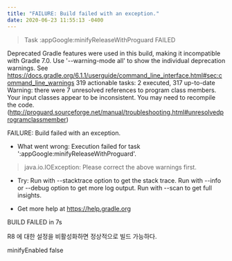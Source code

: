 ```yaml
---
title: "FAILURE: Build failed with an exception."
date: 2020-06-23 11:55:13 -0400
---
```



> Task :appGoogle:minifyReleaseWithProguard FAILED

Deprecated Gradle features were used in this build, making it incompatible with Gradle 7.0.
Use '--warning-mode all' to show the individual deprecation warnings.
See https://docs.gradle.org/6.1.1/userguide/command_line_interface.html#sec:command_line_warnings
319 actionable tasks: 2 executed, 317 up-to-date
Warning: there were 7 unresolved references to program class members.
         Your input classes appear to be inconsistent.
         You may need to recompile the code.
         (http://proguard.sourceforge.net/manual/troubleshooting.html#unresolvedprogramclassmember)

FAILURE: Build failed with an exception.

* What went wrong:
Execution failed for task ':appGoogle:minifyReleaseWithProguard'.
> java.io.IOException: Please correct the above warnings first.

* Try:
Run with --stacktrace option to get the stack trace. Run with --info or --debug option to get more log output. Run with --scan to get full insights.

* Get more help at https://help.gradle.org

BUILD FAILED in 7s



R8 에 대한 설정을 비활성화하면 정상적으로 빌드 가능하다.

minifyEnabled false
